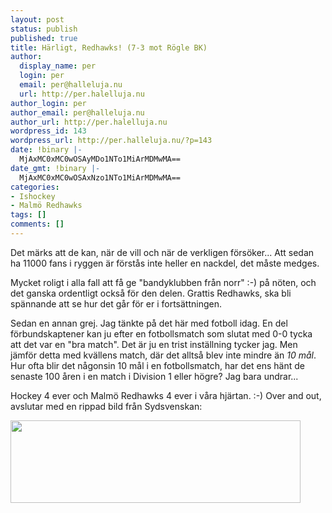```yaml
---
layout: post
status: publish
published: true
title: Härligt, Redhawks! (7-3 mot Rögle BK)
author:
  display_name: per
  login: per
  email: per@halleluja.nu
  url: http://per.halelluja.nu
author_login: per
author_email: per@halleluja.nu
author_url: http://per.halelluja.nu
wordpress_id: 143
wordpress_url: http://per.halleluja.nu/?p=143
date: !binary |-
  MjAxMC0xMC0wOSAyMDo1NTo1MiArMDMwMA==
date_gmt: !binary |-
  MjAxMC0xMC0wOSAxNzo1NTo1MiArMDMwMA==
categories:
- Ishockey
- Malmö Redhawks
tags: []
comments: []
---
```

<p>Det märks att de kan, när de vill och när de verkligen försöker... Att sedan ha 11000 fans i ryggen är förstås inte heller en nackdel, det måste medges.</p>
<p>Mycket roligt i alla fall att få ge "bandyklubben från norr" :-) på nöten, och det ganska ordentligt också för den delen. Grattis Redhawks, ska bli spännande att se hur det går för er i fortsättningen.</p>
<p>Sedan en annan grej. Jag tänkte på det här med fotboll idag. En del förbundskaptener kan ju efter en fotbollsmatch som slutat med 0-0 tycka att det var en "bra match". Det är ju en trist inställning tycker jag. Men jämför detta med kvällens match, där det alltså blev inte mindre än <em>10 mål</em>. Hur ofta blir det någonsin 10 mål i en fotbollsmatch, har det ens hänt de senaste 100 åren i en match i Division 1 eller högre? Jag bara undrar...</p>
<p>Hockey 4 ever och Malmö Redhawks 4 ever i våra hjärtan. :-) Over and out, avslutar med en rippad bild från Sydsvenskan:</p>
<p><a href="http://blogg.sydsvenskan.se/insideredhawks/2010/10/09/slaget-om-skane/"><img class="alignnone" title="Glada rödhökar" src="http://www.sydsvenskan-img.se/archive/00851/frifot_851577l.jpg" alt="" width="464" height="132" /></a></p>
